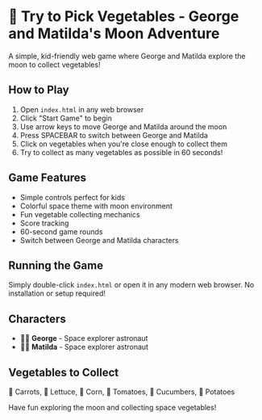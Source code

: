 # 🚀 Try to Pick Vegetables - George and Matilda's Moon Adventure

A simple, kid-friendly web game where George and Matilda explore the moon to collect vegetables!

## How to Play

1. Open `index.html` in any web browser
2. Click "Start Game" to begin
3. Use arrow keys to move George and Matilda around the moon
4. Press SPACEBAR to switch between George and Matilda
5. Click on vegetables when you're close enough to collect them
6. Try to collect as many vegetables as possible in 60 seconds!

## Game Features

- Simple controls perfect for kids
- Colorful space theme with moon environment
- Fun vegetable collecting mechanics
- Score tracking
- 60-second game rounds
- Switch between George and Matilda characters

## Running the Game

Simply double-click `index.html` or open it in any modern web browser. No installation or setup required!

## Characters

- 👨‍🚀 **George** - Space explorer astronaut
- 👩‍🚀 **Matilda** - Space explorer astronaut

## Vegetables to Collect

🥕 Carrots, 🥬 Lettuce, 🌽 Corn, 🍅 Tomatoes, 🥒 Cucumbers, 🥔 Potatoes

Have fun exploring the moon and collecting space vegetables!